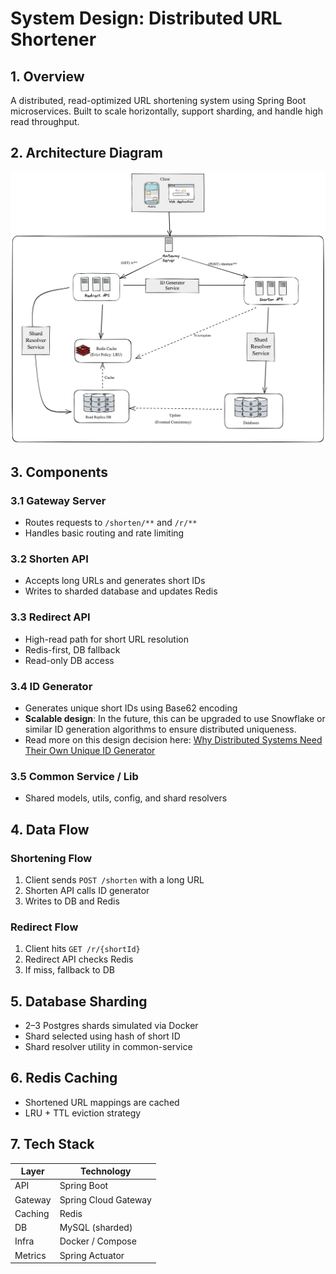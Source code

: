 # System Design: Distributed URL Shortener

## 1. Overview

A distributed, read-optimized URL shortening system using Spring Boot microservices. Built to scale horizontally, support sharding, and handle high read throughput.

## 2. Architecture Diagram

![System Architecture](./system-architecture.png)

## 3. Components

### 3.1 Gateway Server
- Routes requests to `/shorten/**` and `/r/**`
- Handles basic routing and rate limiting

### 3.2 Shorten API
- Accepts long URLs and generates short IDs
- Writes to sharded database and updates Redis

### 3.3 Redirect API
- High-read path for short URL resolution
- Redis-first, DB fallback
- Read-only DB access

### 3.4 ID Generator
- Generates unique short IDs using Base62 encoding
- **Scalable design**: In the future, this can be upgraded to use Snowflake or similar ID generation algorithms to ensure distributed uniqueness.
- Read more on this design decision here: [Why Distributed Systems Need Their Own Unique ID Generator](https://medium.com/@zell_dev/why-distributed-systems-need-their-own-unique-id-generator-38bd10bcbc97)

### 3.5 Common Service / Lib
- Shared models, utils, config, and shard resolvers

## 4. Data Flow

### Shortening Flow
1. Client sends `POST /shorten` with a long URL
2. Shorten API calls ID generator
3. Writes to DB and Redis

### Redirect Flow
1. Client hits `GET /r/{shortId}`
2. Redirect API checks Redis
3. If miss, fallback to DB

## 5. Database Sharding

- 2–3 Postgres shards simulated via Docker
- Shard selected using hash of short ID
- Shard resolver utility in common-service

## 6. Redis Caching

- Shortened URL mappings are cached
- LRU + TTL eviction strategy

## 7. Tech Stack

| Layer      | Technology           |
|------------|----------------------|
| API        | Spring Boot          |
| Gateway    | Spring Cloud Gateway |
| Caching    | Redis                |
| DB         | MySQL (sharded) |
| Infra      | Docker / Compose     |
| Metrics    | Spring Actuator      |


